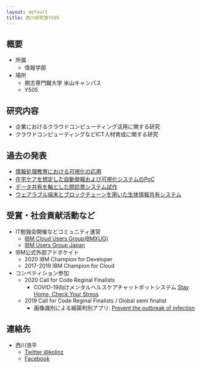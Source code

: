 ```yaml
---
layout: default
title: 西川研究室Y505
---
```


## 概要
- 所属
    - 情報学部
- 場所
    - 開志専門職大学 米山キャンパス
    - Y505
    
## 研究内容
- 企業におけるクラウドコンピューティング活用に関する研究
- クラウドコンピューティングなどICT人材育成に関する研究

## 過去の発表
- [情報処理教育における可視化の応用](https://www.jstage.jst.go.jp/article/jvs1990/26/Supplement1/26_Supplement1_233/_article/-char/ja/)
- [在宅ケアを想定した自動発報および可視化システムのPoC](http://gcmwso.web.fc2.com/pdf/forum06/forum06_1500.pdf)
- [データ共有を軸とした問診票システム試作](http://gcmwso.web.fc2.com/pdf/gcm16/gcm16_1445.pdf)
- [ウェアラブル端末とブロックチェーンを用いた生体情報共有システム](http://gcmwso.web.fc2.com/pdf/gcm15/gcm15_1530.pdf)

## 受賞・社会貢献活動など
- IT勉強会開催などコミュニティ運営
    - [IBM Cloud Users Group(BMXUG)](https://bmxug.connpass.com/)
    - [IBM Users Group Japan](https://iugc.connpass.com/)
- IBM公式外部アドボケイト
    - 2020 IBM Champion for Developer
    - 2017-2019 IBM Champion for Cloud
- コンペティション参加
    - 2020 Call for Code Reginal Finalists
         - COVID-19向けメンタルヘルスケアチャットボットシステム [Stay Home, Check Your Stress](https://github.com/kolinz/stayhome-checkyourstress/blob/master/README-ja.md)   
    - 2019 Call for Code Reginal Finalists / Global semi finalist
         - 画像識別による細菌判別アプリ: [Prevent the outbreak of infection](https://github.com/kolinz/Prevent-Outbreaks-of-Infection)
        
## 連絡先
- 西川浩平
    - [Twitter @kolinz](https://twitter.com/kolinz)
    - [Facebook](https://www.facebook.com/kohei.nishikawa)
